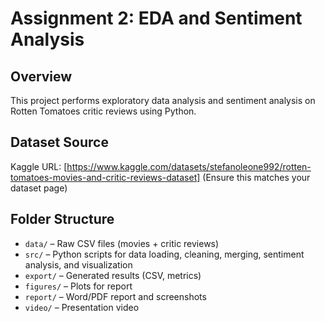 # Assignment 2: EDA and Sentiment Analysis

## Overview
This project performs exploratory data analysis and sentiment analysis on Rotten Tomatoes critic reviews using Python.

## Dataset Source
Kaggle URL: [https://www.kaggle.com/datasets/stefanoleone992/rotten-tomatoes-movies-and-critic-reviews-dataset]
(Ensure this matches your dataset page)

## Folder Structure
- `data/` – Raw CSV files (movies + critic reviews)
- `src/` – Python scripts for data loading, cleaning, merging, sentiment analysis, and visualization
- `export/` – Generated results (CSV, metrics)
- `figures/` – Plots for report
- `report/` – Word/PDF report and screenshots
- `video/` – Presentation video

